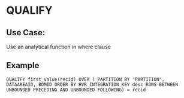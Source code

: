 # QUALIFY
## Use Case: 
Use an analytical function in where clause 

## Example
```
QUALIFY first_value(recid) OVER ( PARTITION BY "PARTITION", DATAAREAID, BOMID ORDER BY HVR_INTEGRATION_KEY desc ROWS BETWEEN UNBOUNDED PRECEDING AND UNBOUNDED FOLLOWING) = recid
```
